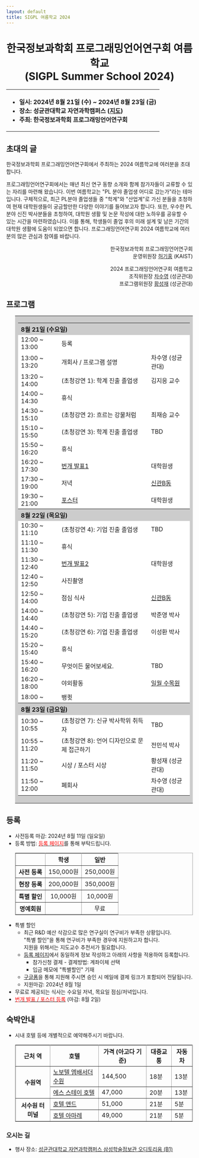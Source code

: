 ```yaml
---
layout: default
title: SIGPL 여름학교 2024
---
```


<h1>
<center>
한국정보과학회 프로그래밍언어연구회 여름학교
<br> (SIGPL Summer School 2024)
</center>
</h1>
<center><table><tbody><tr><th align="left">
<ul>
<li>
    일시: 2024년 8월 21일 (수) ~ 2024년 8월 23일 (금)
</li><li>
    장소: 성균관대학교 자연과학캠퍼스 (<a href="https://www.skku.edu/skku/about/campusInfo/location02.do">지도</a>)
</li><li>
    주최: 한국정보과학회 프로그래밍언어연구회
</li>
</ul>
</th></tr></tbody></table>
</center>

<h2>초대의 글</h2>

<p>
  한국정보과학회 프로그래밍언어연구회에서 주최하는 2024 여름학교에 여러분을 초대합니다.
</p>

<p>
프로그래밍언어연구회에서는 매년 최신 연구 동향 소개와 함께 참가자들이 교류할 수 있는 자리를 마련해 왔습니다.
이번 여름학교는 "PL 분야 졸업생 어디로 갔는가"라는 테마입니다.
구체적으로, 최근 PL분야 졸업생들 중 "학계"와 "산업계"로 가신 분들을 초청하여 현재 대학원생들이 궁금할만한 다양한 이야기를 들어보고자 합니다.
또한, 우수한 PL 분야 신진 박사분들을 초청하여, 대학원 생활 및 논문 작성에 대한 노하우를 공유할 수 있는 시간을 마련하였습니다.
이를 통해, 학생들이 졸업 후의 미래 설계 및 남은 기간의 대학원 생활에 도움이 되었으면 합니다.
프로그래밍언어연구회 2024 여름학교에 여러분의 많은 관심과 참여를 바랍니다.
</p>
<p style="text-align: right">
한국정보과학회 프로그래밍언어연구회 <br>
운영위원장 <a href="https://kihongheo.kaist.ac.kr">허기홍</a> (KAIST)
</p>

<p style="text-align: right">
2024 프로그래밍언어연구회 여름학교<br>
조직위원장 <a href="https://sal.skku.edu/">차수영</a> (성균관대)<br>
프로그램위원장 <a href="https://softsec.skku.edu/">황성재</a> (성균관대)
</p>

<h2>프로그램</h2>

<ul>
  <table border="0" cellspacing="0">
  <tbody><tr><td bgcolor="#cccccc">
  <table border="0" cellspacing="1pt">
<tbody>
  <tr><th colspan="3" align="left"> 8월 21일 (수요일) </th></tr>
  <tr><td bgcolor="white"> 12:00 ~ 13:00 </td> <td bgcolor="white"> 등록 </td><td bgcolor="white"> </td></tr>
  <tr><td bgcolor="white"> 13:00 ~ 13:20 </td> <td bgcolor="white"> 개회사 / 프로그램 설명 </td><td bgcolor="white">차수영 (성균관대)</td></tr>
  <tr><td bgcolor="white"> 13:20 ~ 14:00 </td> <td bgcolor="white"> (초청강연 1): 학계 진출 졸업생 </td><td bgcolor="white">김지응 교수</td></tr>
  <tr><td bgcolor="white"> 14:00 ~ 14:30 </td> <td bgcolor="white"> 휴식 </td><td bgcolor="white"> </td></tr>
  <tr><td bgcolor="white"> 14:30 ~ 15:10 </td> <td bgcolor="white"> (초청강연 2): 흐르는 강물처럼 </td><td bgcolor="white"> 최재승 교수 </td></tr>
  <tr><td bgcolor="white"> 15:10 ~ 15:50 </td> <td bgcolor="white"> (초청강연 3): 학계 진출 졸업생 </td><td bgcolor="white"> TBD </td></tr>
  <tr><td bgcolor="white"> 15:50 ~ 16:20 </td> <td bgcolor="white"> 휴식 </td><td bgcolor="white"> </td></tr>
  <tr><td bgcolor="white"> 16:20 ~ 17:30 </td> <td bgcolor="white"> <a href="./lightening">번개 발표1</a> </td><td bgcolor="white">대학원생</td></tr>
  <tr><td bgcolor="white"> 17:30 ~ 19:00 </td> <td bgcolor="white"> 저녁 </td><td bgcolor="white"> <a href="https://map.naver.com/p/entry/place/21145911?placePath=%2Fhome&c=15.00,0,0,0,dh"> 신관B동 </a></td></tr>
  <tr><td bgcolor="white"> 19:30 ~ 21:00 </td> <td bgcolor="white"> <a href="./poster"> 포스터 </a> </td><td bgcolor="white"> 대학원생 </td></tr>

  <tr><th colspan="3" align="left"> 8월 22일 (목요일) </th></tr>
  <tr><td bgcolor="white"> 10:30 ~ 11:10 </td> <td bgcolor="white"> (초청강연 4): 기업 진출 졸업생 </td><td bgcolor="white"> TBD </td></tr>
  <tr><td bgcolor="white"> 11:10 ~ 11:30 </td> <td bgcolor="white"> 휴식 </td><td bgcolor="white"> </td></tr>
  <tr><td bgcolor="white"> 11:30 ~ 12:40 </td> <td bgcolor="white"> <a href="./lightening">번개 발표2</a> </td><td bgcolor="white"> 대학원생 </td></tr>
  <tr><td bgcolor="white"> 12:40 ~ 12:50 </td> <td bgcolor="white"> 사진촬영 </td><td bgcolor="white"> </td></tr>
  <tr><td bgcolor="white"> 12:50 ~ 14:00 </td> <td bgcolor="white"> 점심 식사 </td><td bgcolor="white"> <a href="https://map.naver.com/p/entry/place/21145911?placePath=%2Fhome&c=15.00,0,0,0,dh"> 신관B동 </a> </td></tr>
  <tr><td bgcolor="white"> 14:00 ~ 14:40 </td> <td bgcolor="white"> (초청강연 5): 기업 진출 졸업생 </td><td bgcolor="white"> 박준영 박사 </td></tr>
  <tr><td bgcolor="white"> 14:40 ~ 15:20 </td> <td bgcolor="white"> (초청강연 6): 기업 진출 졸업생 </td><td bgcolor="white"> 이성환 박사 </td></tr>
  <tr><td bgcolor="white"> 15:20 ~ 15:40 </td> <td bgcolor="white"> 휴식 </td><td bgcolor="white"> </td></tr>
  <tr><td bgcolor="white"> 15:40 ~ 16:20 </td> <td bgcolor="white"> 무엇이든 물어보세요. </td><td bgcolor="white"> TBD </td></tr>
  <tr><td bgcolor="white"> 16:20 ~ 18:00 </td> <td bgcolor="white"> 야외활동 </td><td bgcolor="white"> <a href="https://map.naver.com/p/entry/place/1751677198?lng=126.9760421&lat=37.2883577&placePath=%2Fhome&entry=plt&searchType=place&c=15.00,0,0,0,dh"> 일월 수목원</a> </td></tr>
  <tr><td bgcolor="white"> 18:00 ~ </td> <td bgcolor="white"> 뱅큇 </td><td bgcolor="white"> </td></tr>

  <tr><th colspan="3" align="left"> 8월 23일 (금요일) </th></tr>
  <tr><td bgcolor="white"> 10:30 ~ 10:55 </td> <td bgcolor="white"> (초청강연 7): 신규 박사학위 취득자 </td><td bgcolor="white"> TBD </td></tr>
  <tr><td bgcolor="white"> 10:55 ~ 11:20 </td> <td bgcolor="white"> (초청강연 8): 언어 디자인으로 문제 접근하기 </td><td bgcolor="white"> 전민석 박사 </td></tr>
  <tr><td bgcolor="white"> 11:20 ~ 11:50 </td> <td bgcolor="white"> 시상 / 포스터 시상 </td><td bgcolor="white"> 황성재 (성균관대) </td></tr>
  <tr><td bgcolor="white"> 11:50 ~ 12:00 </td> <td bgcolor="white"> 폐회사 </td><td bgcolor="white"> 차수영 (성균관대) </td></tr>
</tbody>
  </table></td></tr></tbody></table>
</ul>

<h2>등록</h2>

<ul>
  <li> 사전등록 마감: 2024년 8월 11일 (일요일)</li>
  <li> 등록 방법: <a href="https://www.kiise.or.kr/conference/conf/154/"><font color="red">등록 페이지</font></a>를 통해 부탁드립니다.
  <table border="1" bordercolor="#a0a0a0" cellspacing="0">
  <tbody><tr><th>&nbsp;</th><th>학생</th><th>일반</th></tr>
  <tr align="center"><th>사전 등록 </th><td>150,000원</td><td>250,000원</td></tr>
  <tr align="center"><th>현장 등록 </th><td>200,000원</td><td>350,000원</td></tr>
  <tr align="center"><th>특별 할인 </th><td>10,000원</td><td>10,000원</td></tr>
  <tr align="center"><th>명예회원 </th><td></td><td>무료</td></tr>
  </tbody></table>
  </li>
  <li>
    특별 할인
    <ul>
        <li>최근 R&D 예산 삭감으로 많은 연구실이 연구비가 부족한 상황입니다. <br>"특별 할인"을 통해 연구비가 부족한 경우에 지원하고자 합니다. <br>지원을 위해서는 지도교수 추천서가 필요합니다.</li>
        <li><a href="https://www.kiise.or.kr/conference/conf/154/">등록 페이지</a>에서 동일하게 정보 작성하고 아래의 사항을 적용하여 등록합니다.
            <ul>
                <li> 참가신청 결제 - 결제방법: 계좌이체 선택 </li>
                <li> 입금 메모에 "특별할인" 기재</li>
            </ul>
        </li>
        <li><a href="https://docs.google.com/forms/d/e/1FAIpQLSeWs3ttyiVR5dyFEh9_Vqkj8zXNjNc42ebUlobZv7mbQZtkQA/viewform?usp=sf_link">구글폼</a>을 통해 지원해 주시면 승인 시 메일에 결제 링크가 포함되어 전달됩니다.</li>
        <li>지원마감: 2024년 8월 1일</li>
    </ul>
  </li>
  <li>무료로 제공되는 식사는 수요일 저녁, 목요일 점심/저녁입니다.</li>

  <li><a href="https://docs.google.com/forms/d/e/1FAIpQLSfiQh6Mr8xHUi156n55Sgm8MJdeGEDibdPzC_SNuN_fNLyJRw/viewform"><font color="red">번개 발표 / 포스터 등록</font></a> (마감: 8월 2일)</li>
</ul>

<h2>숙박안내</h2>
<ul>
  <li>시내 호텔 등에 개별적으로 예약해주시기 바랍니다.</li>
  <table border="1" bordercolor="#a0a0a0"  cellspacing="0">
  <tbody>
      <tr><th>근처 역</th><th>호텔</th><th>가격 (아고다 기준)</th><th>대중교통</th><th>자동차</th></tr>
      <tr><th rowspan="2" style="text-align: center; vertical-align: middle;"> 수원역 </th><td> <a href="https://www.ambatel.com/novotel/suwon">노보텔 엠배서더 수원</a> </td><td> 144,500 </td><td> 18분 </td><td> 13분 </td></tr>
      <tr><td> <a href="http://www.suwonstayhotel.com/">에스 스테이 호텔</a> </td><td> 47,000 </td><td> 20분 </td><td> 13분 </td></tr>
  </tbody>
  <tbody>
      <tr><th rowspan="2" style="text-align: center; vertical-align: middle;"> 서수원 터미널 </th><td> <a href="https://and.jalib.site/"> 호텔 앤드</a> </td><td> 51,000 </td><td> 21분 </td><td> 5분 </td></tr>
      <tr><td> <a href="http://suwonamare.com/"> 호텔 아마레 </a> </td><td> 49,000 </td><td> 21분 </td><td> 5분 </td></tr>
  </tbody>
  </table>
</ul>

<h3>오시는 길</h3>
<ul>
  <li> 행사 장소: <a href="https://naver.me/FxLCt92i">성균관대학교 자연과학캠퍼스 삼성학술정보관 오디토리움 (B1)</a></li>
</ul>


